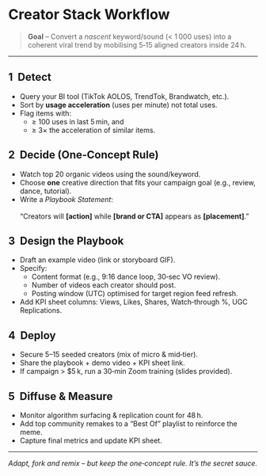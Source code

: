 # Creator Stack Workflow

> **Goal** – Convert a *nascent* keyword/sound (< 1 000 uses) into a coherent viral trend by mobilising 5‑15 aligned creators inside 24 h.

---

## 1  Detect
* Query your BI tool (TikTok AOLOS, TrendTok, Brandwatch, etc.).
* Sort by **usage acceleration** (uses per minute) not total uses.
* Flag items with:
  * ≥ 100 uses in last 5 min, and
  * ≥ 3× the acceleration of similar items.

## 2  Decide (One‑Concept Rule)
* Watch top 20 organic videos using the sound/keyword.
* Choose **one** creative direction that fits your campaign goal (e.g., review, dance, tutorial).
* Write a *Playbook Statement*:<br>  
  “Creators will **[action]** while **[brand or CTA]** appears as **[placement]**.”

## 3  Design the Playbook
* Draft an example video (link or storyboard GIF).
* Specify:
  * Content format (e.g., 9:16 dance loop, 30‑sec VO review).
  * Number of videos each creator should post.
  * Posting window (UTC) optimised for target region feed refresh.
* Add KPI sheet columns: Views, Likes, Shares, Watch‑through %, UGC Replications.

## 4  Deploy
* Secure 5–15 seeded creators (mix of micro & mid‑tier).
* Share the playbook + demo video + KPI sheet link.
* If campaign > $5 k, run a 30‑min Zoom training (slides provided).

## 5  Diffuse & Measure
* Monitor algorithm surfacing & replication count for 48 h.
* Add top community remakes to a “Best Of” playlist to reinforce the meme.
* Capture final metrics and update KPI sheet.

---

_Adapt, fork and remix – but keep the one‑concept rule. It’s the secret sauce._